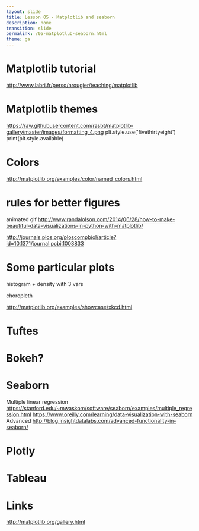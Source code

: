```yaml
---
layout: slide
title: Lesson 05 - Matplotlib and seaborn
description: none
transition: slide
permalink: /05-matplotlub-seaborn.html
theme: ga
---
```


# Matplotlib tutorial
http://www.labri.fr/perso/nrougier/teaching/matplotlib



# Matplotlib themes
https://raw.githubusercontent.com/rasbt/matplotlib-gallery/master/images/formatting_4.png
plt.style.use('fivethirtyeight')
print(plt.style.available)

# Colors
http://matplotlib.org/examples/color/named_colors.html


# rules for better figures
animated gif
http://www.randalolson.com/2014/06/28/how-to-make-beautiful-data-visualizations-in-python-with-matplotlib/

http://journals.plos.org/ploscompbiol/article?id=10.1371/journal.pcbi.1003833

# Some particular plots

histogram + density with 3 vars



choropleth

http://matplotlib.org/examples/showcase/xkcd.html

# Tuftes


# Bokeh?

# Seaborn

Multiple linear regression
https://stanford.edu/~mwaskom/software/seaborn/examples/multiple_regression.html
https://www.oreilly.com/learning/data-visualization-with-seaborn
Advanced
http://blog.insightdatalabs.com/advanced-functionality-in-seaborn/

# Plotly

# Tableau


# Links
http://matplotlib.org/gallery.html


